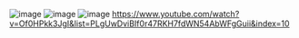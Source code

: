 ​![image](https://github.com/Jiyarathore/Leetcode/assets/96529109/cb76457f-672c-4b40-97a3-dba1ca40466e)
![image](https://github.com/Jiyarathore/Leetcode/assets/96529109/78e66c91-3059-41ef-9320-f94b9a9aa857)
![image](https://github.com/Jiyarathore/Leetcode/assets/96529109/401d62fd-1e1e-4fbb-b501-cf7fed1ceb5e)
https://www.youtube.com/watch?v=Of0HPkk3JgI&list=PLgUwDviBIf0r47RKH7fdWN54AbWFgGuii&index=10
